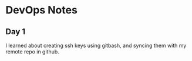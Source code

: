# DevOps Notes
## Day 1
I learned about creating ssh keys using gitbash, and syncing them with my remote repo in github.